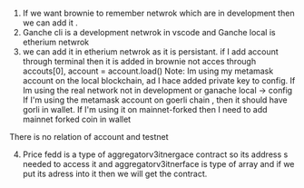 1. If we want brownie to remember netwrok which are in development then we can add it .
2. Ganche cli is a development netwrok in vscode and Ganche local is etherium netwrok
3. we can add it in etherium netwrok as it is persistant.
if I add account through terminal then it is added in brownie not acces through accouts[0], 
account = account.load()
Note: Im using my metamask account on the local blockchain, ad I hace added private key to config.
If Im using the real network not in development or ganache local -> config 
If I'm using the metamask account on goerli chain , then it should have gorli in wallet.
If I'm using it on mainnet-forked then I need to add mainnet forked coin in wallet

There is no relation of account and testnet

4. Price fedd is a type of aggregatorv3itnergace contract so its address s needed to access it and aggregatorv3itnerface is type of array and if we put its adress into it then we will get the contract.